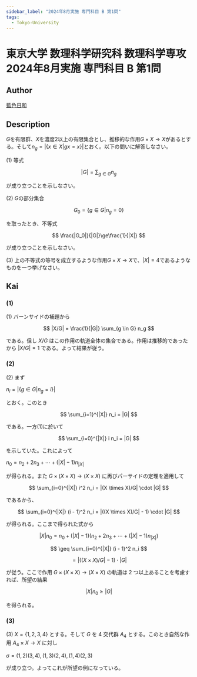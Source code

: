 ```yaml
---
sidebar_label: "2024年8月実施 専門科目 B 第1問"
tags:
  - Tokyo-University
---
```

# 東京大学 数理科学研究科 数理科学専攻 2024年8月実施 専門科目 B 第1問

## **Author**
[藍色日和](https://mathlog.info/articles/M7zMPxe5bkfRJ1nL3xX7)

## **Description**

$G$を有限群、$X$を濃度2以上の有限集合とし、推移的な作用$G\times X\to X$があるとする。そして$n_g=|\{x\in X|gx=x\}|$とおく。以下の問いに解答しなさい。

(1) 等式

$$
|G|=\sum_{g\in G}n_g
$$

が成り立つことを示しなさい。

(2) $G$の部分集合

$$
G_0=\{g\in G|n_g=0\}
$$

を取ったとき、不等式

$$
\frac{|G_0|}{|G|}\ge\frac{1}{|X|}
$$

が成り立つことを示しなさい。

(3) 上の不等式の等号を成立するような作用$G\times X\to X$で、$|X|=4$であるようなものを一つ挙げなさい。

## **Kai**

### (1)

(1) バーンサイドの補題から

$$
|X/G| = \frac{1}{|G|} \sum_{g \in G} n_g
$$

である。但し $X/G$ はこの作用の軌道全体の集合である。作用は推移的であったから $|X/G| = 1$ である。よって結果が従う。

### (2)
(2) まず

$n_i = |\{g \in G | n_g = i\}|$

とおく。このとき

$$ 
\sum_{i=1}^{|X|} n_i = |G| 
$$

である。一方(1)に於いて

$$ 
\sum_{i=0}^{|X|} i n_i = |G| 
$$

を示していた。これによって

$n_0 = n_2 + 2n_3 + \cdots + (|X| - 1)n_{|X|}$

が得られる。また $G \times (X \times X) \rightarrow (X \times X)$ に再びパーサイドの定理を適用して

$$ 
\sum_{i=0}^{|X|} i^2 n_i = |(X \times X)/G| \cdot |G| 
$$

であるから、

$$ 
\sum_{i=0}^{|X|} (i - 1)^2 n_i = |((X \times X)/G| - 1) \cdot |G| 
$$

が得られる。ここまで得られた式から

$$ 
|X| n_0 = n_0 + (|X| - 1)(n_2 + 2n_3 + \cdots + (|X| - 1)n_{|X|}) 
$$

$$ 
\geq \sum_{i=0}^{|X|} (i - 1)^2 n_i 
$$

$$ 
= |((X \times X)/G| - 1) \cdot |G| 
$$

が従う。ここで作用 $G \times (X \times X) \rightarrow (X \times X)$ の軌道は 2 つ以上あることを考慮すれば、所望の結果

$$ 
|X| n_0 \geq |G| 
$$

を得られる。

### (3)
(3) $X = \{1, 2, 3, 4\}$ とする。そして $G$ を 4 交代群 $A_4$ とする。このとき自然な作用 $A_4 \times X \rightarrow X$ に対し

$\sigma = (1, 2)(3, 4), (1, 3)(2, 4), (1, 4)(2, 3)$

が成り立つ。よってこれが所望の例になっている。